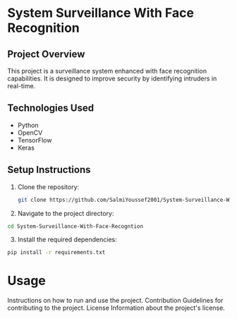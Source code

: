 # System Surveillance With Face Recognition

## Project Overview
This project is a surveillance system enhanced with face recognition capabilities. It is designed to improve security by identifying intruders in real-time.

## Technologies Used
- Python
- OpenCV
- TensorFlow
- Keras

## Setup Instructions
1. Clone the repository:
   ```bash
   git clone https://github.com/SalmiYoussef2001/System-Surveillance-With-Face-Recogntion.git
   
2. Navigate to the project directory:
```bash
cd System-Surveillance-With-Face-Recogntion
```
3. Install the required dependencies:
```bash
pip install -r requirements.txt
```
# Usage
Instructions on how to run and use the project.
Contribution
Guidelines for contributing to the project.
License
Information about the project's license.
